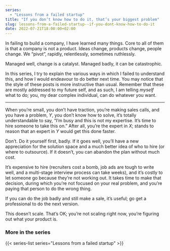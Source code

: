 ```yaml
---
series:
  - "Lessons from a failed startup"
title: "If you don’t know how to do it, that’s your biggest problem"
slug: lessons-from-a-failed-startup--if-you-dont-know-how-to-do-it
date: 2022-07-21T18:00:00+02:00
---
```


In failing to build a company, I have learned many things. Core to all of them is that a company is not a product. Ideas change, products change, people change. We “pivot”, rapidly, relentlessly, sometimes ruthlessly.

Managed well, change is a catalyst. Managed badly, it can be catastrophic.

In this series, I try to explain the various ways in which I failed to understand this, and how I would endeavour to do better next time. You may notice that the style of these posts is more instructive than usual. Remember that these are mostly addressed to my future self, and as such, I am telling _myself_ what to do; you, my dear complex individual, can do whatever you want.

---

When you’re small, you don’t have traction, you’re making sales calls, and you have a problem, $Y$, you don’t know how to solve, it’s totally understandable to say, “I’m busy and this is not my expertise. It’s time to hire someone to take this on.” After all, you’re the expert in $X$; stands to reason that an expert in $Y$ would get this done faster.

Don’t. Do it yourself first, badly. If it goes well, you’ll have a new appreciation for the solution space and a much better idea of who to hire (or where to outsource). If it doesn’t, you can abandon the plan without much cost.

It’s expensive to hire (recruiters cost a bomb, job ads are tough to write well, and a multi-stage interview process can take weeks), and it’s costly to let someone go because they’re not working out. It takes time to make that decision, during which you’re not focused on your real problem, and you’re paying that person to do the wrong thing.

If you can do the job badly and still make a sale, it’s useful; go get a professional to do the next version.

This doesn’t scale. That’s OK; you’re not scaling right now, you’re figuring out what your product is.

### More in the series

{{< series-list series="Lessons from a failed startup" >}}
